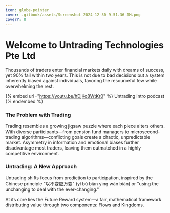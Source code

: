 ```yaml
---
icon: globe-pointer
cover: .gitbook/assets/Screenshot 2024-12-30 9.51.36 AM.png
coverY: 0
---
```


# Welcome to Untrading Technologies Pte Ltd

Thousands of traders enter financial markets daily with dreams of success, yet 90% fail within two years. This is not due to bad decisions but a system inherently biased against individuals, favoring the resourceful few while overwhelming the rest.

{% embed url="https://youtu.be/hDjKo8WtKr0" %}
Untrading intro podcast
{% endembed %}

### The Problem with Trading

Trading resembles a growing jigsaw puzzle where each piece alters others. With diverse participants—from pension fund managers to microsecond-trading algorithms—conflicting goals create a chaotic, unpredictable market. Asymmetry in information and emotional biases further disadvantage most traders, leaving them outmatched in a highly competitive environment.

### Untrading: A New Approach

Untrading shifts focus from prediction to participation, inspired by the Chinese principle "以不变应万变" (yǐ bù biàn yìng wàn biàn) or "using the unchanging to deal with the ever-changing."

At its core lies the Future Reward system—a fair, mathematical framework distributing value through two components: Flows and Kingdoms.
